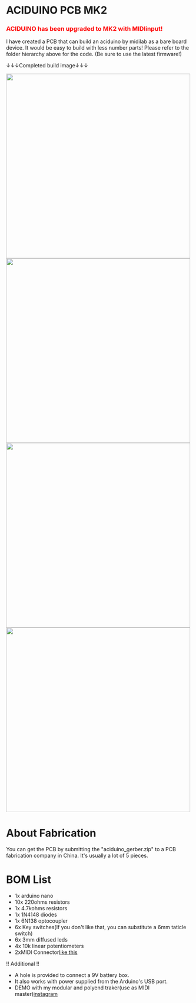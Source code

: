 # ACIDUINO PCB MK2
### <span style="color: red; ">ACIDUINO has been upgraded to MK2 with MIDIinput!</span>
I have created a PCB that can build an aciduino by midilab as a bare board device.
It would be easy to build with less number parts!
Please refer to the folder hierarchy above for the code.
(Be sure to use the latest firmware!)

↓↓↓Completed build image↓↓↓

<img src="https://github.com/midilab/aciduino/raw/master/v1/hardwareijnekenamay-PCB/mk2_image5.JPG" width="500">


<img src="https://github.com/midilab/aciduino/raw/master/v1/hardwareijnekenamay-PCB/mk2_image1.JPG" width="500">
<img src="https://github.com/midilab/aciduino/raw/master/v1/hardwareijnekenamay-PCB/mk2_image2.JPG" width="500">
<img src="https://github.com/midilab/aciduino/raw/master/v1/hardwareijnekenamay-PCB/mk2_image3.JPG" width="500">

# About Fabrication
You can get the PCB by submitting the "aciduino_gerber.zip" to a PCB fabrication company in China.
It's usually a lot of 5 pieces.

# BOM List

* 1x arduino nano
* 10x 220ohms resistors
* 1x 4.7kohms resistors
* 1x 1N4148 diodes
* 1x 6N138 optocoupler
* 6x Key switches(If you don't like that, you can substitute a 6mm taticle switch)
* 6x 3mm diffused leds
* 4x 10k linear potentiometers
* 2xMIDI Connector[like this](http://modularanalog.com/?product=midi-jack-5-pin-din-pcb-mount)

!! Additional !!
- A hole is provided to connect a 9V battery box.
- It also works with power supplied from the Arduino's USB port.
- DEMO with my modular and polyend traker(use as MIDI master)[instagram](https://www.instagram.com/reel/CaJfxwNDVI4/?utm_source=ig_web_copy_link)
